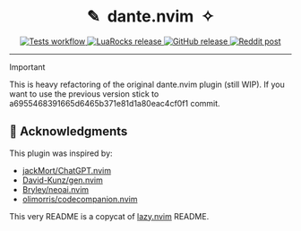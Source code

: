 <h1 align="center">✎&nbsp;&nbsp;dante.nvim&nbsp;&nbsp;✧</h1>

<!--TODO: Update links and badges-->

<p align="center">
  <a href="https://github.com/S1M0N38/dante.nvim/releases">
    <img alt="Tests workflow" src="https://img.shields.io/github/actions/workflow/status/S1M0N38/ai.nvim/tests.yml?style=for-the-badge&label=Tests"/>
  </a>
  <a href="https://luarocks.org/modules/S1M0N38/ai.nvim">
    <img alt="LuaRocks release" src="https://img.shields.io/luarocks/v/S1M0N38/ai.nvim?style=for-the-badge&color=5d2fbf"/>
  </a>
  <a href="https://github.com/S1M0N38/ai.nvim/releases">
    <img alt="GitHub release" src="https://img.shields.io/github/v/release/S1M0N38/ai.nvim?style=for-the-badge&label=GitHub"/>
  </a>
  <a href="https://www.reddit.com/r/neovim/comments/...">
    <img alt="Reddit post" src="https://img.shields.io/badge/post-reddit?style=for-the-badge&label=Reddit&color=FF5700"/>
  </a>
</p>

<!--TODO: update  the rest of the README.md-->

______________________________________________________________________

> [!IMPORTANT]
> This is heavy refactoring of the original dante.nvim plugin (still WIP).
> If you want to use the previous version stick to a6955468391665d6465b371e81d1a80eac4cf0f1 commit.


## 🙏 Acknowledgments

This plugin was inspired by:

- [jackMort/ChatGPT.nvim](https://github.com/jackMort/ChatGPT.nvim)
- [David-Kunz/gen.nvim](https://github.com/David-Kunz/gen.nvim)
- [Bryley/neoai.nvim](https://github.com/Bryley/neoai.nvim)
- [olimorris/codecompanion.nvim](https://github.com/olimorris/codecompanion.nvim)

This very README is a copycat of [lazy.nvim](https://github.com/folke/lazy.nvim) README.
